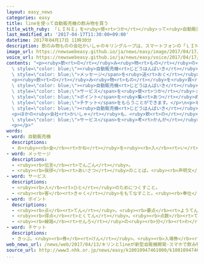 ```yaml
---
layout: easy_news
categories: easy
title: lineを使って自動販売機の飲み物を買う
title_with_ruby: 「ＬＩＮＥ」を<ruby>使<rt>つか</rt></ruby>って<ruby>自動販売機<rt>じどうはんばいき</rt></ruby>の<ruby>飲<rt>の</rt></ruby>み<ruby>物<rt>もの</rt></ruby>を<ruby>買<rt>か</rt></ruby>う
last_modified_at: '2017-04-17T11:30:00+09:00'
datetime: 2017年04月17日 11時30分
description: 飲のみ物ものの会社かいしゃのキリングループは、スマートフォンの「ＬＩＮＥ」というアプリを使つかって飲のみ物ものを買かう新あたらしい自動販売機じどうはんばいきを作つくりました。
image_url: https://newswebeasy.github.io/ja/news/easy/image/2017/04/17/k10010947461000.jpg
voice_url: https://newswebeasy.github.io/ja/news/easy/voice/2017/04/17/k10010947461000.mp3
contents: "<p><ruby>飲<rt>の</rt></ruby>み<ruby>物<rt>もの</rt></ruby>の<ruby>会社<rt>かいしゃ</rt></ruby>のキリングループは、スマートフォンの「ＬＩＮＥ」というアプリを<ruby>使<rt>つか</rt></ruby>って<ruby>飲<rt>の</rt></ruby>み<ruby>物<rt>もの</rt></ruby>を<ruby>買<rt>か</rt></ruby>う<ruby>新<rt>あたら</rt></ruby>しい<span\
  \ style=\"color: blue;\"><ruby>自動販売機<rt>じどうはんばいき</rt></ruby></span>を<ruby>作<rt>つく</rt></ruby>りました。ＬＩＮＥは<span\
  \ style=\"color: blue;\">メッセージ</span>を<ruby>送<rt>おく</rt></ruby>ったりできるアプリで、６６００<ruby>万<rt>まん</rt></ruby><ruby>人<rt>にん</rt></ruby>が<ruby>利用<rt>りよう</rt></ruby>しています。</p>\n\
  <p><ruby>飲<rt>の</rt></ruby>み<ruby>物<rt>もの</rt></ruby>を<ruby>買<rt>か</rt></ruby>うときは、このアプリを<ruby>開<rt>ひら</rt></ruby>いて<span\
  \ style=\"color: blue;\"><ruby>自動販売機<rt>じどうはんばいき</rt></ruby></span>の<ruby>前<rt>まえ</rt></ruby>にスマートフォンを<ruby>出<rt>だ</rt></ruby>します。お<ruby>金<rt>かね</rt></ruby>はＬＩＮＥの<span\
  \ style=\"color: blue;\">サービス</span>を<ruby>使<rt>つか</rt></ruby>って<ruby>払<rt>はら</rt></ruby>います。<ruby>買<rt>か</rt></ruby>ったあとにもらう<span\
  \ style=\"color: blue;\">ポイント</span>を<ruby>集<rt>あつ</rt></ruby>めると、<ruby>飲<rt>の</rt></ruby>み<ruby>物<rt>もの</rt></ruby>の<span\
  \ style=\"color: blue;\">チケット</span>をもらうことができます。</p>\n<p>キリングループは、これから１<ruby>年<rt>ねん</rt></ruby>でこの<span\
  \ style=\"color: blue;\"><ruby>自動販売機<rt>じどうはんばいき</rt></ruby></span>を２<ruby>万<rt>まん</rt></ruby><ruby>台<rt>だい</rt></ruby><ruby>置<rt>お</rt></ruby>きたいと<ruby>言<rt>い</rt></ruby>っています。ＬＩＮＥを<ruby>使<rt>つか</rt></ruby>っている<ruby>若<rt>わか</rt></ruby>い<ruby>人<rt>ひと</rt></ruby>にたくさん<ruby>飲<rt>の</rt></ruby>み<ruby>物<rt>もの</rt></ruby>を<ruby>買<rt>か</rt></ruby>ってほしいと<ruby>考<rt>かんが</rt></ruby>えています。</p>\n\
  <p>ほかの<ruby>会社<rt>かいしゃ</rt></ruby>も、<ruby>飲<rt>の</rt></ruby>み<ruby>物<rt>もの</rt></ruby>をたくさん<ruby>売<rt>う</rt></ruby>るためにスマートフォンを<ruby>使<rt>つか</rt></ruby>った<ruby>新<rt>あたら</rt></ruby>しい<span\
  \ style=\"color: blue;\">サービス</span>を<ruby>考<rt>かんが</rt></ruby>えています。</p>\n<p></p>\n\
  <p></p>"
words:
- word: 自動販売機
  descriptions:
  - お<ruby><rb>金</rb><rt>かね</rt></ruby>を<ruby><rb>入</rb><rt>い</rt></ruby>れると、<ruby><rb>自動的</rb><rt>じどうてき</rt></ruby>に<ruby><rb>品物</rb><rt>しなもの</rt></ruby>を<ruby><rb>出</rb><rt>だ</rt></ruby>して<ruby><rb>物</rb><rt>もの</rt></ruby>を<ruby><rb>売</rb><rt>う</rt></ruby>る<ruby><rb>装置</rb><rt>そうち</rt></ruby>。
- word: メッセージ
  descriptions:
  - <ruby><rb>伝言</rb><rt>でんごん</rt></ruby>。
  - <ruby><rb>挨拶</rb><rt>あいさつ</rt></ruby>のことば。<ruby><rb>声明文</rb><rt>せいめいぶん</rt></ruby>。
- word: サービス
  descriptions:
  - <ruby><rb>人</rb><rt>ひと</rt></ruby>のためにつくすこと。
  - <ruby><rb>客</rb><rt>きゃく</rt></ruby>をもてなすこと。<ruby><rb>奉仕</rb><rt>ほうし</rt></ruby>。
- word: ポイント
  descriptions:
  - <ruby><rb>点</rb><rt>てん</rt></ruby>。<ruby><rb>要点</rb><rt>ようてん</rt></ruby>。
  - <ruby><rb>得点</rb><rt>とくてん</rt></ruby>。<ruby><rb>点数</rb><rt>てんすう</rt></ruby>。
  - <ruby><rb>線路</rb><rt>せんろ</rt></ruby>の<ruby><rb>分</rb><rt>わ</rt></ruby>かれ<ruby><rb>目</rb><rt>め</rt></ruby>で、<ruby><rb>車両</rb><rt>しゃりょう</rt></ruby>を<ruby><rb>別</rb><rt>べつ</rt></ruby>の<ruby><rb>線</rb><rt>せん</rt></ruby>に<ruby><rb>入</rb><rt>い</rt></ruby>れかえる<ruby><rb>仕</rb><rt>し</rt></ruby>かけ。<ruby><rb>転</rb><rt>てん</rt></ruby>てつ<ruby><rb>機</rb><rt>き</rt></ruby>。
- word: チケット
  descriptions:
  - きっぷ。<ruby><rb>券</rb><rt>けん</rt></ruby>。<ruby><rb>入場券</rb><rt>にゅうじょうけん</rt></ruby>・<ruby><rb>乗車券</rb><rt>じょうしゃけん</rt></ruby>・<ruby><rb>食券</rb><rt>しょっけん</rt></ruby>など。
web_news_url: /news/web/2017/04/13/キリンとlineが新型自販機開発-スマホで飲み物購入/
source_url: http://www3.nhk.or.jp/news/easy/k10010947461000/k10010947461000.html
...
```

